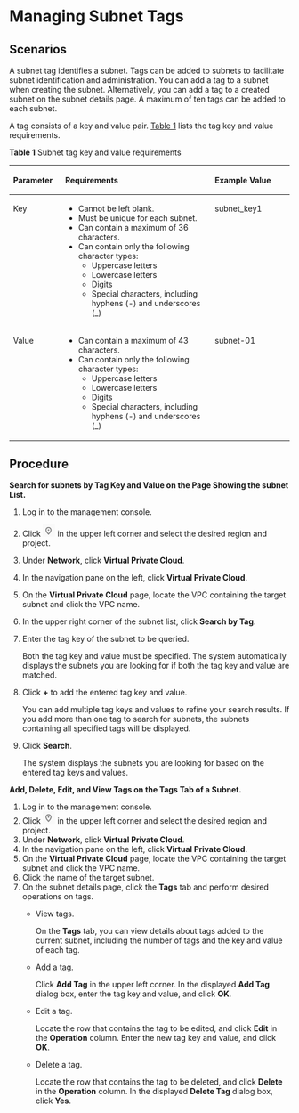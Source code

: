 # Managing Subnet Tags<a name="vpc_vpc_0005"></a>

## Scenarios<a name="section51463883214456"></a>

A subnet tag identifies a subnet. Tags can be added to subnets to facilitate subnet identification and administration. You can add a tag to a subnet when creating the subnet. Alternatively, you can add a tag to a created subnet on the subnet details page. A maximum of ten tags can be added to each subnet.

A tag consists of a key and value pair.  [Table 1](#ted9687ca14074ef785241145365a6175)  lists the tag key and value requirements.

**Table  1**  Subnet tag key and value requirements

<a name="ted9687ca14074ef785241145365a6175"></a>
<table><thead align="left"><tr id="rd57708e01e6443a9805ca72f554fae7f"><th class="cellrowborder" valign="top" width="18.54%" id="mcps1.2.4.1.1"><p id="abc7708d69440476086850b219c70efa8"><a name="abc7708d69440476086850b219c70efa8"></a><a name="abc7708d69440476086850b219c70efa8"></a><strong id="b842352706165123"><a name="b842352706165123"></a><a name="b842352706165123"></a>Parameter</strong></p>
</th>
<th class="cellrowborder" valign="top" width="53.39%" id="mcps1.2.4.1.2"><p id="a0df2f83c3277432ab05b525e4ffb1c2c"><a name="a0df2f83c3277432ab05b525e4ffb1c2c"></a><a name="a0df2f83c3277432ab05b525e4ffb1c2c"></a><strong id="b842352706174218"><a name="b842352706174218"></a><a name="b842352706174218"></a>Requirements</strong></p>
</th>
<th class="cellrowborder" valign="top" width="28.07%" id="mcps1.2.4.1.3"><p id="a902e732241f94e96b0b1b718cf7ed639"><a name="a902e732241f94e96b0b1b718cf7ed639"></a><a name="a902e732241f94e96b0b1b718cf7ed639"></a><strong id="b842352706174227"><a name="b842352706174227"></a><a name="b842352706174227"></a>Example Value</strong></p>
</th>
</tr>
</thead>
<tbody><tr id="r95612b479088487b99e620f90b71f798"><td class="cellrowborder" valign="top" width="18.54%" headers="mcps1.2.4.1.1 "><p id="a7694a48138124d1daf3804556a27bfd6"><a name="a7694a48138124d1daf3804556a27bfd6"></a><a name="a7694a48138124d1daf3804556a27bfd6"></a>Key</p>
</td>
<td class="cellrowborder" valign="top" width="53.39%" headers="mcps1.2.4.1.2 "><a name="uac40e19ce4ac49d0913d48b334564c45"></a><a name="uac40e19ce4ac49d0913d48b334564c45"></a><ul id="uac40e19ce4ac49d0913d48b334564c45"><li>Cannot be left blank.</li><li>Must be unique for each subnet.</li><li>Can contain a maximum of 36 characters.</li><li>Can contain only the following character types:<a name="uccb317c6616b4445aa84b125e5aa017f"></a><a name="uccb317c6616b4445aa84b125e5aa017f"></a><ul id="uccb317c6616b4445aa84b125e5aa017f"><li>Uppercase letters</li><li>Lowercase letters</li><li>Digits</li><li>Special characters, including hyphens (-) and underscores (_)</li></ul>
</li></ul>
</td>
<td class="cellrowborder" valign="top" width="28.07%" headers="mcps1.2.4.1.3 "><p id="a1a10de6d67c04555a3508a8cdc3500e7"><a name="a1a10de6d67c04555a3508a8cdc3500e7"></a><a name="a1a10de6d67c04555a3508a8cdc3500e7"></a>subnet_key1</p>
</td>
</tr>
<tr id="r32a79d8bde844fda8a6254383317e58f"><td class="cellrowborder" valign="top" width="18.54%" headers="mcps1.2.4.1.1 "><p id="a1ebd1dda592448d49631c7f099519113"><a name="a1ebd1dda592448d49631c7f099519113"></a><a name="a1ebd1dda592448d49631c7f099519113"></a>Value</p>
</td>
<td class="cellrowborder" valign="top" width="53.39%" headers="mcps1.2.4.1.2 "><a name="uaf17b1ea9b9a4e58b95cafefa2898283"></a><a name="uaf17b1ea9b9a4e58b95cafefa2898283"></a><ul id="uaf17b1ea9b9a4e58b95cafefa2898283"><li>Can contain a maximum of 43 characters.</li><li>Can contain only the following character types:<a name="ub74c759faad544c3b4428accc9c42b80"></a><a name="ub74c759faad544c3b4428accc9c42b80"></a><ul id="ub74c759faad544c3b4428accc9c42b80"><li>Uppercase letters</li><li>Lowercase letters</li><li>Digits</li><li>Special characters, including hyphens (-) and underscores (_)</li></ul>
</li></ul>
</td>
<td class="cellrowborder" valign="top" width="28.07%" headers="mcps1.2.4.1.3 "><p id="a21a035aeb72143f5ab0fd45a08248d08"><a name="a21a035aeb72143f5ab0fd45a08248d08"></a><a name="a21a035aeb72143f5ab0fd45a08248d08"></a>subnet-01</p>
</td>
</tr>
</tbody>
</table>

## Procedure<a name="section4374728222113"></a>

**Search for subnets by Tag Key and Value on the Page Showing the subnet List.**

1.  Log in to the management console.
2.  Click  ![](figures/icon-region.png)  in the upper left corner and select the desired region and project.
3.  Under  **Network**, click  **Virtual Private Cloud**.
4.  In the navigation pane on the left, click  **Virtual Private Cloud**.
5.  On the  **Virtual Private Cloud**  page, locate the VPC containing the target subnet and click the VPC name.
6.  In the upper right corner of the subnet list, click  **Search by Tag**.
7.  Enter the tag key of the subnet to be queried.

    Both the tag key and value must be specified. The system automatically displays the subnets you are looking for if both the tag key and value are matched.

8.  Click  **+**  to add the entered tag key and value.

    You can add multiple tag keys and values to refine your search results. If you add more than one tag to search for subnets, the subnets containing all specified tags will be displayed.

9.  Click  **Search**.

    The system displays the subnets you are looking for based on the entered tag keys and values.


**Add, Delete, Edit, and View Tags on the Tags Tab of a Subnet.**

1.  Log in to the management console.
2.  Click  ![](figures/icon-region.png)  in the upper left corner and select the desired region and project.
3.  Under  **Network**, click  **Virtual Private Cloud**.
4.  In the navigation pane on the left, click  **Virtual Private Cloud**.
5.  On the  **Virtual Private Cloud**  page, locate the VPC containing the target subnet and click the VPC name.
6.  Click the name of the target subnet.
7.  On the subnet details page, click the  **Tags**  tab and perform desired operations on tags.
    -   View tags.

        On the  **Tags**  tab, you can view details about tags added to the current subnet, including the number of tags and the key and value of each tag.

    -   Add a tag.

        Click  **Add Tag**  in the upper left corner. In the displayed  **Add Tag**  dialog box, enter the tag key and value, and click  **OK**.

    -   Edit a tag.

        Locate the row that contains the tag to be edited, and click  **Edit**  in the  **Operation**  column. Enter the new tag key and value, and click  **OK**.

    -   Delete a tag.

        Locate the row that contains the tag to be deleted, and click  **Delete**  in the  **Operation**  column. In the displayed  **Delete Tag**  dialog box, click  **Yes**.



